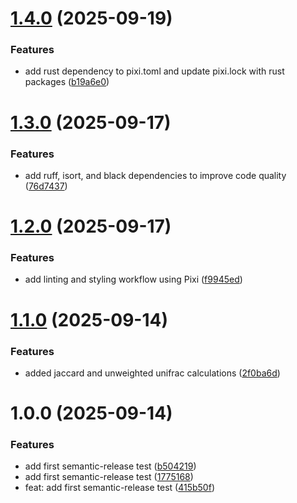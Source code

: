 # [1.4.0](https://github.com/mauricebarrett/oesphlora/compare/v1.3.0...v1.4.0) (2025-09-19)


### Features

* add rust dependency to pixi.toml and update pixi.lock with rust packages ([b19a6e0](https://github.com/mauricebarrett/oesphlora/commit/b19a6e0d58a7f1e043b3b6ff7b0c4c78d09f1d10))

# [1.3.0](https://github.com/mauricebarrett/oesphlora/compare/v1.2.0...v1.3.0) (2025-09-17)


### Features

* add ruff, isort, and black dependencies to improve code quality ([76d7437](https://github.com/mauricebarrett/oesphlora/commit/76d7437a9f5f2534a2edad86fe15e3eb7f9d2769))

# [1.2.0](https://github.com/mauricebarrett/oesphlora/compare/v1.1.0...v1.2.0) (2025-09-17)


### Features

* add linting and styling workflow using Pixi ([f9945ed](https://github.com/mauricebarrett/oesphlora/commit/f9945ed05113269ffa6b404ffec890c58e95496f))

# [1.1.0](https://github.com/mauricebarrett/oesphlora/compare/v1.0.0...v1.1.0) (2025-09-14)


### Features

* added jaccard and unweighted unifrac calculations ([2f0ba6d](https://github.com/mauricebarrett/oesphlora/commit/2f0ba6d6188342a9895422e237a7f993b1e81366))

# 1.0.0 (2025-09-14)


### Features

* add first semantic-release test ([b504219](https://github.com/mauricebarrett/oesphlora/commit/b5042194076227113b44e8c3e086b969e512dccc))
* add first semantic-release test ([1775168](https://github.com/mauricebarrett/oesphlora/commit/1775168f931ed07c9c2000c75389bd51a9160be4))
* feat: add first semantic-release test ([415b50f](https://github.com/mauricebarrett/oesphlora/commit/415b50f32b0703e8e7287c83bd00d46c57658e32))
